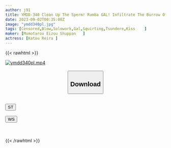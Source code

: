 ```yaml
---
author: j91
title: YMDD-340 Clean Up The Sperm! Rumba GAL! Infiltrate The Burrow Of The Extreme Tongue Anaconda Gal! Excellent Without Rubber! A Raw-loving Daughter Is Defeated With A Pressure Piston! Layla Kato Layla
date: 2023-09-02T00:35:00Z
image: "ymdd340pl.jpg"
tags: [Censored,Blow,Solowork,Gal,Squirting,Tsundere,Kiss	 ]
maker: [Momotarou Eizou Shuppan   ]
actress: [Katou Reira ]
---
```



{{< rawhtml >}}

<div class="video" data-videoid="JkrvWJ1WmBCj3ok">
    <a href="javascript:;">
        <img src="https://my.j91.asia/posts/ymdd340pl/ymdd340pl.jpg" width="WIDTH" height="HEIGHT" alt="ymdd340pl.mp4" loading="lazy">
    </a>
</div>

<script type="text/javascript" src="https://j91.asia/asset/on-demand-st.js"></script>

<br>
  <link rel="stylesheet" href="https://j91.asia/asset/bs5.css">
  
  <center>
  <button class="btn btn-primary" type="button" data-bs-toggle="collapse" data-bs-target=".multi-collapse" aria-expanded="false" aria-controls="multiCollapseExample1 multiCollapseExample2"><h2>Download</h2></button></center>
</p>
<div class="row">
  <div class="col">
    <div class="collapse multi-collapse" id="multiCollapseExample1">
      <div class="card card-body">
	      	      <br>
<div class="buttons">  
<a href="https://streamtape.to/v/JkrvWJ1WmBCj3ok"><button class="btn-hover color-3"><i class="fa fa-download"></i> ST</button></a></div>
    </div>
  </div>
</div>
  <div class="col">
    <div class="collapse multi-collapse" id="multiCollapseExample2">
      <div class="card card-body">
	      <br>
<div class="buttons">
    <a href="https://wolfstream.tv/43vt1iol0kh3"><button class="btn-hover color-9"><i class="fa fa-download"></i> WS</button></a></div>
<br><br>
      </div>
    </div>
  </div>
</div>

{{< /rawhtml >}}